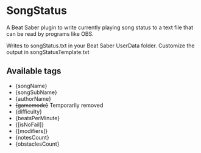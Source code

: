 # SongStatus
A Beat Saber plugin to write currently playing song status to a text file that can be read by programs like OBS.

Writes to songStatus.txt in your Beat Saber UserData folder. Customize the output in songStatusTemplate.txt

## Available tags
* {songName} 
* {songSubName}
* {authorName}
* ~~{gamemode}~~ Temporarily removed
* {difficulty}
* {beatsPerMinute}
* {[isNoFail]}
* {[modifiers]}
* {notesCount}
* {obstaclesCount}
